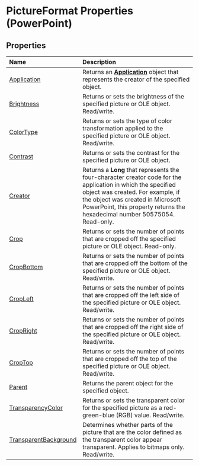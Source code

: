 
# PictureFormat Properties (PowerPoint)

## Properties



|**Name**|**Description**|
|:-----|:-----|
|[Application](1fe92d27-cc82-60be-b9b2-d1dbded71d5a.md)|Returns an  **[Application](978c2b99-4271-b953-4283-73b5f3d96f41.md)** object that represents the creator of the specified object.|
|[Brightness](11c01089-a69a-4ad0-ec01-b8d47a9f63f3.md)|Returns or sets the brightness of the specified picture or OLE object. Read/write.|
|[ColorType](5760f2e0-2247-1414-d2df-83666ca0a3b2.md)|Returns or sets the type of color transformation applied to the specified picture or OLE object. Read/write.|
|[Contrast](19e2a7d2-59c3-e3d7-3770-0cbecdba2550.md)|Returns or sets the contrast for the specified picture or OLE object.|
|[Creator](d2784238-bf55-0e70-a89b-0a3c9b21fd31.md)|Returns a  **Long** that represents the four-character creator code for the application in which the specified object was created. For example, if the object was created in Microsoft PowerPoint, this property returns the hexadecimal number 50575054. Read-only.|
|[Crop](8e39ec71-ae5e-99a0-c090-a55d15c6e9f7.md)|Returns or sets the number of points that are cropped off the specified picture or OLE object. Read-only.|
|[CropBottom](6d2252ab-33ed-802b-e0c5-3e12be23bec4.md)|Returns or sets the number of points that are cropped off the bottom of the specified picture or OLE object. Read/write. |
|[CropLeft](401a863f-9162-a8d8-825c-f615e6d25907.md)|Returns or sets the number of points that are cropped off the left side of the specified picture or OLE object. Read/write.|
|[CropRight](217691ed-5533-707c-338d-4375dbdd3eaa.md)|Returns or sets the number of points that are cropped off the right side of the specified picture or OLE object. Read/write. |
|[CropTop](dc9ef14a-99e0-6d5d-3df8-d7818569f31a.md)|Returns or sets the number of points that are cropped off the top of the specified picture or OLE object. Read/write. |
|[Parent](bb25c345-3b60-0484-1c21-4f2af88cc20f.md)|Returns the parent object for the specified object.|
|[TransparencyColor](122e69f6-a403-92d1-8ef7-087c9396ed6a.md)|Returns or sets the transparent color for the specified picture as a red-green-blue (RGB) value. Read/write.|
|[TransparentBackground](b4a15c64-0568-dcd7-99a2-00295bfe679c.md)|Determines whether parts of the picture that are the color defined as the transparent color appear transparent. Applies to bitmaps only. Read/write. |
